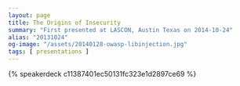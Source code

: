 ```yaml
---
layout: page
title: The Origins of Insecurity
summary: "First presented at LASCON, Austin Texas on 2014-10-24"
alias: "20131024"
og-image: "/assets/20140128-owasp-libinjection.jpg"
tags: [ presentations ]
---
```


{% speakerdeck c11387401ec50131fc323e1d2897ce69 %}



